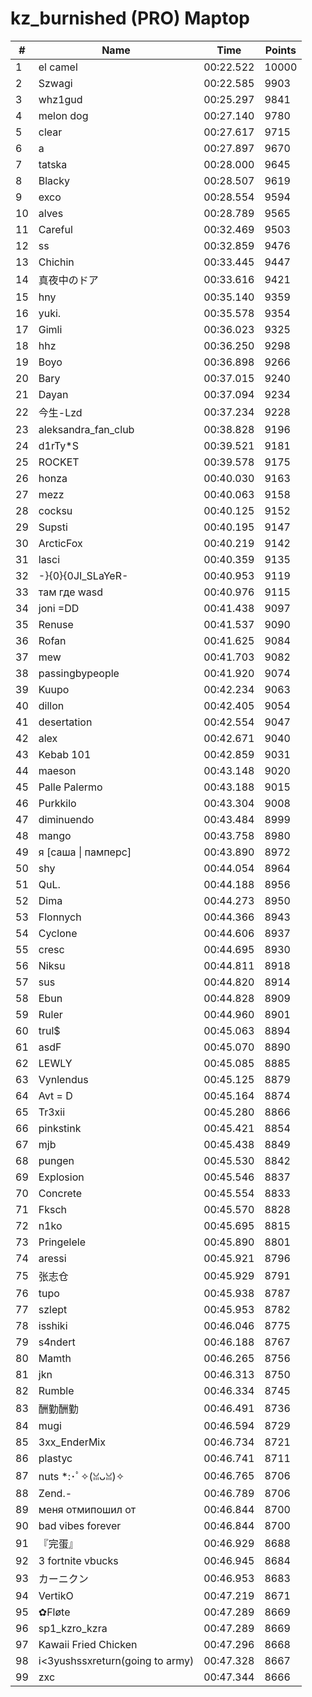 # kz_burnished (PRO) Maptop

|  # | Name | Time | Points |
|-------------- | -------------- | -------------- | -------------- | 
| 1 | el camel | 00:22.522 | 10000 | 
| 2 | Szwagi | 00:22.585 | 9903 | 
| 3 | whz1gud | 00:25.297 | 9841 | 
| 4 | melon dog | 00:27.140 | 9780 | 
| 5 | clear | 00:27.617 | 9715 | 
| 6 | a | 00:27.897 | 9670 | 
| 7 | tatska | 00:28.000 | 9645 | 
| 8 | Blacky | 00:28.507 | 9619 | 
| 9 | exco | 00:28.554 | 9594 | 
| 10 | alves | 00:28.789 | 9565 | 
| 11 | Careful | 00:32.469 | 9503 | 
| 12 | ss | 00:32.859 | 9476 | 
| 13 | Chichin | 00:33.445 | 9447 | 
| 14 | 真夜中のドア | 00:33.616 | 9421 | 
| 15 | hny | 00:35.140 | 9359 | 
| 16 | yuki. | 00:35.578 | 9354 | 
| 17 | Gimli | 00:36.023 | 9325 | 
| 18 | hhz | 00:36.250 | 9298 | 
| 19 | Boyo | 00:36.898 | 9266 | 
| 20 | Bary | 00:37.015 | 9240 | 
| 21 | Dayan | 00:37.094 | 9234 | 
| 22 | 今生-Lzd | 00:37.234 | 9228 | 
| 23 | aleksandra_fan_club | 00:38.828 | 9196 | 
| 24 | d1rTy*S | 00:39.521 | 9181 | 
| 25 | ROCKET | 00:39.578 | 9175 | 
| 26 | honza | 00:40.030 | 9163 | 
| 27 | mezz | 00:40.063 | 9158 | 
| 28 | cocksu | 00:40.125 | 9152 | 
| 29 | Supsti | 00:40.195 | 9147 | 
| 30 | ArcticFox | 00:40.219 | 9142 | 
| 31 | lasci | 00:40.359 | 9135 | 
| 32 | -}{0}{0JI_SLaYeR- | 00:40.953 | 9119 | 
| 33 | там где wasd | 00:40.976 | 9115 | 
| 34 | joni =DD | 00:41.438 | 9097 | 
| 35 | Renuse | 00:41.537 | 9090 | 
| 36 | Rofan | 00:41.625 | 9084 | 
| 37 | mew | 00:41.703 | 9082 | 
| 38 | passingbypeople | 00:41.920 | 9074 | 
| 39 | Kuupo | 00:42.234 | 9063 | 
| 40 | dillon | 00:42.405 | 9054 | 
| 41 | desertation | 00:42.554 | 9047 | 
| 42 | alex | 00:42.671 | 9040 | 
| 43 | Kebab 101 | 00:42.859 | 9031 | 
| 44 | maeson | 00:43.148 | 9020 | 
| 45 | Palle Palermo | 00:43.188 | 9015 | 
| 46 | Purkkilo | 00:43.304 | 9008 | 
| 47 | diminuendo | 00:43.484 | 8999 | 
| 48 | mango | 00:43.758 | 8980 | 
| 49 | я [саша \| памперс] | 00:43.890 | 8972 | 
| 50 | shy | 00:44.054 | 8964 | 
| 51 | QuL. | 00:44.188 | 8956 | 
| 52 | Dima | 00:44.273 | 8950 | 
| 53 | Flonnych | 00:44.366 | 8943 | 
| 54 | Cyclone | 00:44.606 | 8937 | 
| 55 | cresc | 00:44.695 | 8930 | 
| 56 | Niksu | 00:44.811 | 8918 | 
| 57 | sus | 00:44.820 | 8914 | 
| 58 | Ebun | 00:44.828 | 8909 | 
| 59 | Ruler | 00:44.960 | 8901 | 
| 60 | trul$ | 00:45.063 | 8894 | 
| 61 | asdF | 00:45.070 | 8890 | 
| 62 | LEWLY | 00:45.085 | 8885 | 
| 63 | Vynlendus | 00:45.125 | 8879 | 
| 64 | Avt = D | 00:45.164 | 8874 | 
| 65 | Tr3xii | 00:45.280 | 8866 | 
| 66 | pinkstink | 00:45.421 | 8854 | 
| 67 | mjb | 00:45.438 | 8849 | 
| 68 | pungen | 00:45.530 | 8842 | 
| 69 | Explosion | 00:45.546 | 8837 | 
| 70 | Concrete | 00:45.554 | 8833 | 
| 71 | Fksch | 00:45.570 | 8828 | 
| 72 | n1ko | 00:45.695 | 8815 | 
| 73 | Pringelele | 00:45.890 | 8801 | 
| 74 | aressi | 00:45.921 | 8796 | 
| 75 | 张志仓 | 00:45.929 | 8791 | 
| 76 | tupo | 00:45.938 | 8787 | 
| 77 | szlept | 00:45.953 | 8782 | 
| 78 | isshiki | 00:46.046 | 8775 | 
| 79 | s4ndert | 00:46.188 | 8767 | 
| 80 | Mamth | 00:46.265 | 8756 | 
| 81 | jkn | 00:46.313 | 8750 | 
| 82 | Rumble | 00:46.334 | 8745 | 
| 83 | 酬勤酬勤 | 00:46.491 | 8736 | 
| 84 | mugi | 00:46.594 | 8729 | 
| 85 | 3xx_EnderMix | 00:46.734 | 8721 | 
| 86 | plastyc | 00:46.741 | 8711 | 
| 87 | nuts *:･ﾟ✧(ꈍᴗꈍ)✧ | 00:46.765 | 8706 | 
| 88 | Zend.- | 00:46.789 | 8706 | 
| 89 | меня отмипошил от | 00:46.844 | 8700 | 
| 90 | bad vibes forever | 00:46.844 | 8700 | 
| 91 | 『完蛋』 | 00:46.929 | 8688 | 
| 92 | 3 fortnite vbucks | 00:46.945 | 8684 | 
| 93 | カーニクン | 00:46.953 | 8683 | 
| 94 | VertikO | 00:47.219 | 8671 | 
| 95 | ✿Fløte | 00:47.289 | 8669 | 
| 96 | sp1_kzro_kzra | 00:47.289 | 8669 | 
| 97 | Kawaii Fried Chicken | 00:47.296 | 8668 | 
| 98 | i<3yushssxreturn(going to army) | 00:47.328 | 8667 | 
| 99 | zxc | 00:47.344 | 8666 | 

